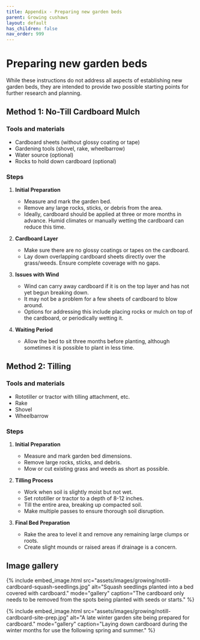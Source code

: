 ```yaml
---
title: Appendix - Preparing new garden beds
parent: Growing cushaws
layout: default
has_children: false
nav_order: 999
---
```


# Preparing new garden beds
While these instructions do not address all aspects of establishing new garden beds, they are intended to provide two possible starting points for further research and planning.

## Method 1: No-Till Cardboard Mulch

### Tools and materials
- Cardboard sheets (without glossy coating or tape)
- Gardening tools (shovel, rake, wheelbarrow)
- Water source (optional)
- Rocks to hold down cardboard (optional)

### Steps
1. **Initial Preparation**
   - Measure and mark the garden bed.
   - Remove any large rocks, sticks, or debris from the area.
   - Ideally, cardboard should be applied at three or more months in advance. Humid climates or manually wetting the cardboard can reduce this time.

2. **Cardboard Layer**
   - Make sure there are no glossy coatings or tapes on the cardboard. 
   - Lay down overlapping cardboard sheets directly over the grass/weeds. Ensure complete coverage with no gaps.

3. **Issues with Wind**
   - Wind can carry away cardboard if it is on the top layer and has not yet begun breaking down.
   - It may not be a problem for a few sheets of cardboard to blow around.
   - Options for addressing this include placing rocks or mulch on top of the cardboard, or periodically wetting it.

4. **Waiting Period**
   - Allow the bed to sit three months before planting, although sometimes it is possible to plant in less time.

## Method 2: Tilling

### Tools and materials
- Rototiller or tractor with tilling attachment, etc.
- Rake
- Shovel
- Wheelbarrow

### Steps
1. **Initial Preparation**
   - Measure and mark garden bed dimensions.
   - Remove large rocks, sticks, and debris.
   - Mow or cut existing grass and weeds as short as possible.

3. **Tilling Process**
   - Work when soil is slightly moist but not wet.
   - Set rototiller or tractor to a depth of 8-12 inches.
   - Till the entire area, breaking up compacted soil.
   - Make multiple passes to ensure thorough soil disruption.

4. **Final Bed Preparation**
   - Rake the area to level it and remove any remaining large clumps or roots.
   - Create slight mounds or raised areas if drainage is a concern.

## Image gallery

{% include embed_image.html
    src="assets/images/growing/notill-cardboard-squash-seedlings.jpg"
    alt="Squash seedlings planted into a bed covered with cardboard."
    mode="gallery"
    caption="The cardboard only needs to be removed from the spots being planted with seeds or starts."
%}

{% include embed_image.html
    src="assets/images/growing/notill-cardboard-site-prep.jpg"
    alt="A late winter garden site being prepared for cardboard."
    mode="gallery"
    caption="Laying down cardboard during the winter months for use the following spring and summer."
%}
